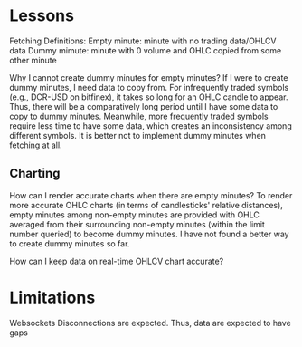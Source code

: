 # Lessons
Fetching
Definitions:
Empty minute: minute with no trading data/OHLCV data
Dummy mimute: minute with 0 volume and OHLC copied from some other minute

Why I cannot create dummy minutes for empty minutes?
If I were to create dummy minutes, I need data to copy from. For infrequently traded symbols (e.g., DCR-USD on bitfinex), it takes so long for an OHLC candle to appear. Thus, there will be a comparatively long period until I have some data to copy to dummy minutes. Meanwhile, more frequently traded symbols require less time to have some data, which creates an inconsistency among different symbols. It is better not to implement dummy minutes when fetching at all.

## Charting
How can I render accurate charts when there are empty minutes?
To render more accurate OHLC charts (in terms of candlesticks' relative distances), empty minutes among non-empty minutes are provided with OHLC averaged from their surrounding non-empty minutes (within the limit number queried) to become dummy minutes. I have not found a better way to create dummy minutes so far.

How can I keep data on real-time OHLCV chart accurate?

# Limitations
Websockets
Disconnections are expected. Thus, data are expected to have gaps